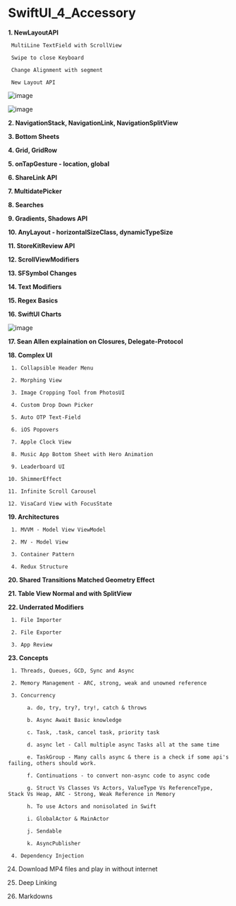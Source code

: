 # SwiftUI_4_Accessory


**1. NewLayoutAPI**

     MultiLine TextField with ScrollView

     Swipe to close Keyboard

     Change Alignment with segment
     
     New Layout API


   ![image](https://user-images.githubusercontent.com/43421834/200169529-67b604e5-dfd9-416a-9d36-570925f755e8.png)

   ![image](https://user-images.githubusercontent.com/43421834/200169545-27f7ce10-bbe7-452b-a271-369ef0004f2b.png)

**2. NavigationStack, NavigationLink, NavigationSplitView**

**3. Bottom Sheets**

**4. Grid, GridRow**

**5. onTapGesture - location, global**

**6. ShareLink API**

**7. MultidatePicker**

**8. Searches**

**9. Gradients, Shadows API**

**10. AnyLayout - horizontalSizeClass, dynamicTypeSize**

**11. StoreKitReview API**

**12. ScrollViewModifiers**

**13. SFSymbol Changes**

**14. Text Modifiers**

**15. Regex Basics**

**16. SwiftUI Charts**

![image](https://user-images.githubusercontent.com/43421834/206200150-26f0b550-8a35-4da6-b135-4992d5c6f8b1.png)

**17. Sean Allen explaination on Closures, Delegate-Protocol**

**18. Complex UI**

     1. Collapsible Header Menu 
     
     2. Morphing View
     
     3. Image Cropping Tool from PhotosUI
     
     4. Custom Drop Down Picker
     
     5. Auto OTP Text-Field
     
     6. iOS Popovers
     
     7. Apple Clock View
     
     8. Music App Bottom Sheet with Hero Animation
     
     9. Leaderboard UI
     
    10. ShimmerEffect
    
    11. Infinite Scroll Carousel
    
    12. VisaCard View with FocusState
    
     
**19. Architectures**
     
     1. MVVM - Model View ViewModel
     
     2. MV - Model View
     
     3. Container Pattern
     
     4. Redux Structure
     
**20. Shared Transitions Matched Geometry Effect**

**21. Table View Normal and with SplitView**

**22. Underrated Modifiers**
     
     1. File Importer
     
     2. File Exporter
     
     3. App Review

**23. Concepts**

     1. Threads, Queues, GCD, Sync and Async
     
     2. Memory Management - ARC, strong, weak and unowned reference
     
     3. Concurrency
     
          a. do, try, try?, try!, catch & throws
          
          b. Async Await Basic knowledge
          
          c. Task, .task, cancel task, priority task
          
          d. async let - Call multiple async Tasks all at the same time
          
          e. TaskGroup - Many calls async & there is a check if some api's failing, others should work.
          
          f. Continuations - to convert non-async code to async code
          
          g. Struct Vs Classes Vs Actors, ValueType Vs ReferenceType, Stack Vs Heap, ARC - Strong, Weak Reference in Memory
          
          h. To use Actors and nonisolated in Swift
          
          i. GlobalActor & MainActor
          
          j. Sendable
          
          k. AsyncPublisher
          
     4. Dependency Injection
     
24. Download MP4 files and play in without internet

25. Deep Linking

26. Markdowns
